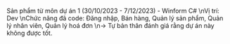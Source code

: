 Sản phẩm từ môn dự án 1 (30/10/2023 - 7/12/2023) - Winform C#
\nVị trí: Dev
\nChức năng đã code: Đăng nhập, Bán hàng, Quản lý sản phẩm, Quản lý nhân viên, Quản lý hoá đơn
\n-> Tự bản thân đánh giá rằng dự án này không được tốt.
